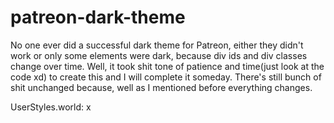 # patreon-dark-theme
No one ever did a successful dark theme for Patreon, either they didn't work or only some elements were dark, because div ids and div classes change over time. 
Well, it took shit tone of patience and time(just look at the code xd) to create this and I will complete it someday. There's still bunch of shit unchanged because, well as I mentioned before everything changes. 

UserStyles.world: x

